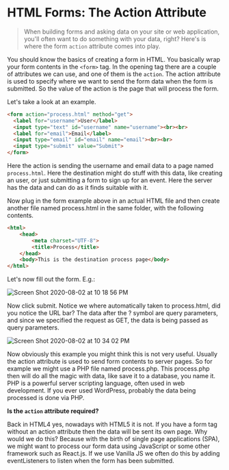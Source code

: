 # HTML Forms: The Action Attribute

> When building forms and asking data on your site or web application, you'll often want to do something with your data, right? Here's is where the form `action` attribute comes into play.

You should know the basics of creating a form in HTML. You basically wrap your form contents in the `<form>` tag. In the opening tag there are a couple of attributes we can use, and one of them is the `action`. The action attribute is used to specify where we want to send the form data when the form is submitted. So the value of the action is the page that will process the form.

Let's take a look at an example.

```html
<form action="process.html" method="get">
  <label for="username">User</label>
  <input type="text" id="username" name="username"><br><br>
  <label for="email">Email</label>
  <input type="email" id="email" name="email"><br><br>
  <input type="submit" value="Submit">
</form>
```
Here the action is sending the username and email data to a page named `process.html`. Here the destination might do stuff with this data, like creating an user, or just submitting a form to sign up for an event. Here the server has the data and can do as it finds suitable with it. 

Now plug in the form example above in an actual HTML file and then create another file named process.html in the same folder, with the following contents.

```html
<html>
    <head>
        <meta charset="UTF-8">
        <title>Process</title>
    </head>
    <body>This is the destination process page</body>
</html>
```

Let's now fill out the form. E.g.:

![Screen Shot 2020-08-02 at 10 18 56 PM](https://user-images.githubusercontent.com/15071636/89143137-25957900-d50f-11ea-9b41-01c6a1f539e7.png)

Now click submit. Notice we where automatically taken to process.html, did you notice the URL bar? The data after the ? symbol are query parameters, and since we specified the request as GET, the data is being passed as query parameters.

![Screen Shot 2020-08-02 at 10 34 02 PM](https://user-images.githubusercontent.com/15071636/89143511-75287480-d510-11ea-89a6-8d3b872d73dd.png)

Now obviously this example you might think this is not very useful. Usually the action attribute is used to send form contents to server pages. So for example we might use a PHP file named process.php. This process.php then will do all the magic with data, like save it to a database, you name it. PHP is a powerful server scripting language, often used in web development. If you ever used WordPress, probably the data being processed is done via PHP.

**Is the `action` attribute required?**

Back in HTML4 yes, nowadays with HTML5 it is not. If you have a form tag without an action attribute then the data will be sent its own page. Why would we do this? Because with the birth of single page applications (SPA), we might want to process our form data using JavaScript or some other framework such as React.js. If we use Vanilla JS we often do this by adding eventListeners to listen when the form has been submitted.